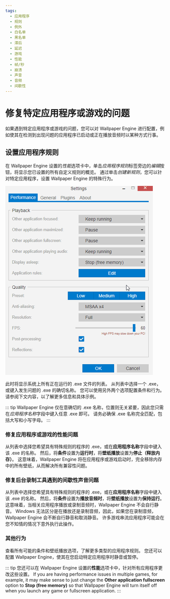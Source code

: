 ```yaml
---
tags:
  - 应用程序
  - 规则
  - 例外
  - 白名单
  - 黑名单
  - 滞后
  - 延迟
  - 游戏
  - 性能
  - 帧/秒
  - 崩溃
  - 声音
  - 音频
  - 间歇性
---
```


# 修复特定应用程序或游戏的问题

如果遇到特定应用程序或游戏的问题，您可以对 Wallpaper Engine 进行配置，例如使其在检测到出现问题的应用程序已启动或正在播放音频时以某种方式行事。

## 设置应用程序规则

在 Wallpaper Engine 设置的*性能*选项卡中，单击*应用程序规则*标签旁边的*编辑*按钮，将显示您已设置的所有自定义规则的概览。 通过单击*创建新规则*，您可以针对特定应用程序，设置 Wallpaper Engine 的特殊行为。

![应用程序规则概览](./applicationrule.gif)

此时将显示系统上所有正在运行的 .exe 文件的列表。 从列表中选择一个 .exe，或键入发生问题的 .exe 的确切名称。 您可以使用另外两个选项配置条件和行为。 请参阅下文内容，以了解更多信息和具体示例。

::: tip Wallpaper Engine 仅在意确切的 .exe 名称，位置则无关紧要，因此您只需在*应用程序名称*字段中键入任意 .exe 即可。 请务必确保 .exe 名称完全匹配，包括大写和小写字母。 :::

### 修复应用程序或游戏的性能问题

从列表中选择您希望具有特殊规则的程序的 .exe，或在**应用程序名称**字段中键入该 .exe 的名称。 然后，将**条件**设置为**运行时**，将**壁纸播放**设置为**停止（释放内存）**。 这意味着，Wallpaper Engine 将在应用程序或游戏启动时，完全移除内存中的所有壁纸，从而解决所有兼容性问题。

### 修复后台录制工具遇到的间歇性声音问题

从列表中选择您希望具有特殊规则的程序的 .exe，或在**应用程序名称**字段中键入该 .exe 的名称。 然后，将**条件**设置为**播放音频时**，将**壁纸播放**设置为**保持运行**。 这意味着，当相关应用程序播放或录制音频时，Wallpaper Engine 不会自行静音。 Windows 无法区分是在播放还是录制音频，因此，如果您在录制音频，Wallpaper Engine 会不断自行静音和取消静音。 许多游戏串流应用程序可能会在您不知情的情况下意外执行此操作。

### 其他行为

查看所有可能的条件和壁纸播放选项，了解更多类型的应用程序规则。 您还可以配置 Wallpaper Engine，使其在您启动特定应用程序时静音或暂停。

::: tip 您还可以在 Wallpaper Engine 设置的**性能**选项卡中，针对所有应用程序更改这些设置。 If you are having performance issues in multiple games, for example, it may make sense to just change the **Other application fullscreen** option to **Stop (free memory)** so that Wallpaper Engine will turn itself off when you launch any game or fullscreen application. :::
